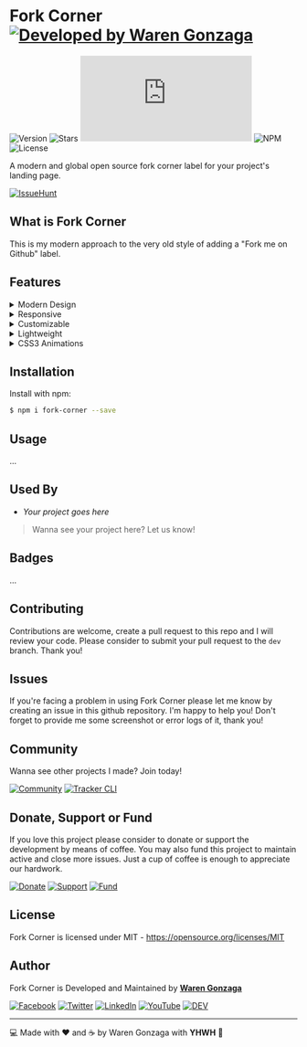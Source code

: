 # Fork Corner [![Developed by Waren Gonzaga](https://img.shields.io/badge/Developed%20by-Waren%20Gonzaga-blue.svg?longCache=true&style=for-the-badge)](https://github.com/warengonzaga)

![Version](https://img.shields.io/github/release/WarenGonzaga/fork-corner.svg?style=for-the-badge) ![Stars](https://img.shields.io/github/stars/WarenGonzaga/fork-corner.svg?style=for-the-badge) ![Size](https://img.shields.io/github/size/warengonzaga/fork-corner/dist/index.js?color=green&style=for-the-badge) ![NPM](https://img.shields.io/npm/dm/fork-corner?color=red&style=for-the-badge) ![License](https://img.shields.io/github/license/WarenGonzaga/fork-corner.svg?style=for-the-badge)

A modern and global open source fork corner label for your project's landing page.

[![IssueHunt](https://issuehunt.io/static/embed/issuehunt-button-v1.svg)](https://issuehunt.io/r/WarenGonzaga/fork-corner)

## What is Fork Corner

This is my modern approach to the very old style of adding a "Fork me on Github" label.

## Features

<!-- markdownlint-disable MD033 MD014 -->

<details>
    <summary>Modern Design</summary><br/>

> details...

</details>

<details>
    <summary>Responsive</summary><br/>

> details...

</details>

<details>
    <summary>Customizable</summary><br/>

> details...

</details>

<details>
    <summary>Lightweight</summary><br/>

> details...

</details>

<details>
    <summary>CSS3 Animations</summary><br/>

> details...

</details>

<!-- markdownlint-enable MD033 -->

## Installation

Install with npm:

<!-- markdownlint-disable MD014 -->

```bash
$ npm i fork-corner --save
```

<!-- markdownlint-enable MD014 -->

## Usage

...

## Used By

- _Your project goes here_

> Wanna see your project here? Let us know!

## Badges

...

## Contributing

Contributions are welcome, create a pull request to this repo and I will review your code. Please consider to submit your pull request to the ```dev``` branch. Thank you!

## Issues

If you're facing a problem in using Fork Corner please let me know by creating an issue in this github repository. I'm happy to help you! Don't forget to provide me some screenshot or error logs of it, thank you!

## Community

Wanna see other projects I made? Join today!

[![Community](https://discordapp.com/api/guilds/659684980137656340/widget.png?style=banner2)](https://discord.io/warengonzaga) [![Tracker CLI](https://discordapp.com/api/guilds/694612151444439081/widget.png?style=banner2)](https://discord.io/trackercli)

## Donate, Support or Fund

If you love this project please consider to donate or support the development by means of coffee. You may also fund this project to maintain active and close more issues. Just a cup of coffee is enough to appreciate our hardwork.

[![Donate](https://img.shields.io/badge/Donate-PayPal-blue.svg?style=for-the-badge)](https://paypal.me/warengonzagaofficial) [![Support](https://img.shields.io/badge/Support-Buy%20Me%20A%20Coffee-orange.svg?style=for-the-badge)](https://buymeacoff.ee/warengonzaga) [![Fund](https://img.shields.io/badge/Fund-IssueHunt-%2300A156.svg?style=for-the-badge)](https://issuehunt.io/r/WarenGonzaga/fork-corner)

## License

Fork Corner is licensed under MIT - <https://opensource.org/licenses/MIT>

## Author

Fork Corner is Developed and Maintained by **[Waren Gonzaga](https://github.com/warengonzaga)**

[![Facebook](https://img.shields.io/badge/facebook-%231877F2.svg?&style=for-the-badge&logo=facebook&logoColor=white)](https://facebook.com/warengonzagaofficial) [![Twitter](https://img.shields.io/badge/twitter-%231DA1F2.svg?&style=for-the-badge&logo=twitter&logoColor=white)](https://twitter.com/warengonzaga) [![LinkedIn](https://img.shields.io/badge/linkedin-%230077B5.svg?&style=for-the-badge&logo=linkedin&logoColor=white)](https://linkedin.com/in/warengonzagaofficial) [![YouTube](https://img.shields.io/badge/youtube-%23FF0000.svg?&style=for-the-badge&logo=youtube&logoColor=white)](https://youtube.com/warengonzaga) [![DEV](https://img.shields.io/badge/DEV-%23000000.svg?&style=for-the-badge&logo=dev.to&logoColor=white)](https://dev.to/warengonzaga)

---

:computer: Made with :heart: and :coffee: by Waren Gonzaga with **YHWH** :pray:
